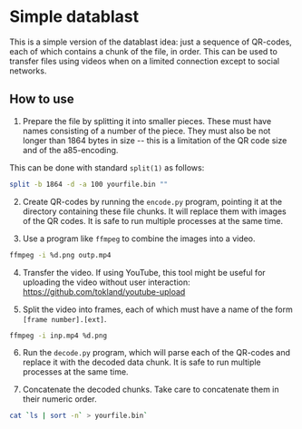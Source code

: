 # Simple datablast

This is a simple version of the datablast idea: just a sequence of QR-codes, each of which contains a chunk of the file, in order.
This can be used to transfer files using videos when on a limited connection except to social networks.

## How to use

1. Prepare the file by splitting it into smaller pieces.
These must have names consisting of a number of the piece.
They must also be not longer than 1864 bytes in size -- this is a limitation of the QR code size and of the a85-encoding.

This can be done with standard `split(1)` as follows:

```bash
split -b 1864 -d -a 100 yourfile.bin ""
```

2. Create QR-codes by running the `encode.py` program, pointing it at the directory containing these file chunks.
It will replace them with images of the QR codes. It is safe to run multiple processes at the same time.

3. Use a program like `ffmpeg` to combine the images into a video.

```bash
ffmpeg -i %d.png outp.mp4
```
4. Transfer the video.
If using YouTube, this tool might be useful for uploading the video without user interaction: https://github.com/tokland/youtube-upload

5. Split the video into frames, each of which must have a name of the form `[frame number].[ext]`.

```bash
ffmpeg -i inp.mp4 %d.png
```

6. Run the `decode.py` program, which will parse each of the QR-codes and replace it with the decoded data chunk.
It is safe to run multiple processes at the same time.

7. Concatenate the decoded chunks.
Take care to concatenate them in their numeric order.

```bash
cat `ls | sort -n` > yourfile.bin`
```
